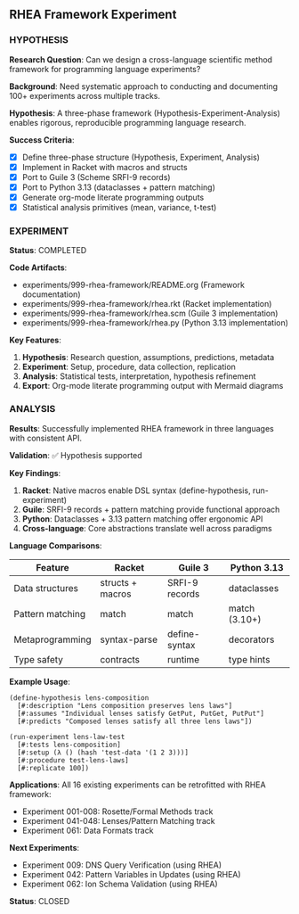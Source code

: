 ## RHEA Framework Experiment

### HYPOTHESIS
**Research Question**: Can we design a cross-language scientific method framework for programming language experiments?

**Background**: Need systematic approach to conducting and documenting 100+ experiments across multiple tracks.

**Hypothesis**: A three-phase framework (Hypothesis-Experiment-Analysis) enables rigorous, reproducible programming language research.

**Success Criteria**:
- [x] Define three-phase structure (Hypothesis, Experiment, Analysis)
- [x] Implement in Racket with macros and structs
- [x] Port to Guile 3 (Scheme SRFI-9 records)
- [x] Port to Python 3.13 (dataclasses + pattern matching)
- [x] Generate org-mode literate programming outputs
- [x] Statistical analysis primitives (mean, variance, t-test)

### EXPERIMENT
**Status**: COMPLETED

**Code Artifacts**:
- experiments/999-rhea-framework/README.org (Framework documentation)
- experiments/999-rhea-framework/rhea.rkt (Racket implementation)
- experiments/999-rhea-framework/rhea.scm (Guile 3 implementation)
- experiments/999-rhea-framework/rhea.py (Python 3.13 implementation)

**Key Features**:
1. **Hypothesis**: Research question, assumptions, predictions, metadata
2. **Experiment**: Setup, procedure, data collection, replication
3. **Analysis**: Statistical tests, interpretation, hypothesis refinement
4. **Export**: Org-mode literate programming output with Mermaid diagrams

### ANALYSIS
**Results**: Successfully implemented RHEA framework in three languages with consistent API.

**Validation**: ✅ Hypothesis supported

**Key Findings**:
1. **Racket**: Native macros enable DSL syntax (define-hypothesis, run-experiment)
2. **Guile**: SRFI-9 records + pattern matching provide functional approach
3. **Python**: Dataclasses + 3.13 pattern matching offer ergonomic API
4. **Cross-language**: Core abstractions translate well across paradigms

**Language Comparisons**:

| Feature | Racket | Guile 3 | Python 3.13 |
|---------|--------|---------|-------------|
| Data structures | structs + macros | SRFI-9 records | dataclasses |
| Pattern matching | match | match | match (3.10+) |
| Metaprogramming | syntax-parse | define-syntax | decorators |
| Type safety | contracts | runtime | type hints |

**Example Usage**:
```racket
(define-hypothesis lens-composition
  [#:description "Lens composition preserves lens laws"]
  [#:assumes "Individual lenses satisfy GetPut, PutGet, PutPut"]
  [#:predicts "Composed lenses satisfy all three lens laws"])

(run-experiment lens-law-test
  [#:tests lens-composition]
  [#:setup (λ () (hash 'test-data '(1 2 3)))]
  [#:procedure test-lens-laws]
  [#:replicate 100])
```

**Applications**:
All 16 existing experiments can be retrofitted with RHEA framework:
- Experiment 001-008: Rosette/Formal Methods track
- Experiment 041-048: Lenses/Pattern Matching track
- Experiment 061: Data Formats track

**Next Experiments**:
- Experiment 009: DNS Query Verification (using RHEA)
- Experiment 042: Pattern Variables in Updates (using RHEA)
- Experiment 062: Ion Schema Validation (using RHEA)

**Status**: CLOSED
